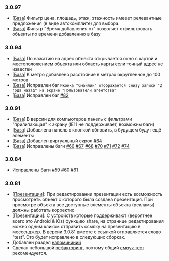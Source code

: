 ### 3.0.97
- [[База](/9.%20База/readme.md)] Фильтр цена, площадь, этаж, этажность имееет релевантные предложения (в виде автокомплите) для выбора.
- [[База](/9.%20База/readme.md)] Фильтр "Время добавления от" позволяет отфильтровать объекты по времени добавлению в базу

### 3.0.94

- [[База](/9.%20База/readme.md)] По нажатию на адрес объекта открывается окно с картой и местоположением объекта или область карты если точный адрес не известен
- [[База](/9.%20База/readme.md)] К метро добавлено расстояние в метрах округлённое до 100 метров
- [[База](/9.%20База/readme.md)] Исправлен баг `Иконка "Смайлик" отображается снизу записи "2 года назад" на экране "Пользователи агентства"`
- [[База](/9.%20База/readme.md)] Исправлен баг [#82](https://github.com/Smip/CityTesting/issues/82)

### 3.0.91

- [[База](/9.%20База/readme.md)] В версии для компьютеров панель с фильтрами "прилипающая" к экрану (IE11 не поддерживает, возможны баги)
- [[База](/9.%20База/readme.md)] Добавлена панель с кнопкой обновить, в будущем будут ещё элементы
- [[База](/9.%20База/readme.md)] Добавлен виртуальный скрол [#64](https://github.com/Smip/CityTesting/issues/64)
- [[База](/9.%20База/readme.md)] Исправлены баги [#66](https://github.com/Smip/CityTesting/issues/66) [#67](https://github.com/Smip/CityTesting/issues/67) [#68](https://github.com/Smip/CityTesting/issues/68) [#70](https://github.com/Smip/CityTesting/issues/70) [#71](https://github.com/Smip/CityTesting/issues/71) [#72](https://github.com/Smip/CityTesting/issues/72) [#74](https://github.com/Smip/CityTesting/issues/74)

### 3.0.84

- Исправлены баги [#59](https://github.com/Smip/CityTesting/issues/59)  [#60](https://github.com/Smip/CityTesting/issues/60)  [#61](https://github.com/Smip/CityTesting/issues/61)

### 3.0.81

- [[Презентации](/7.%20Презентации/readme.md)]: При редактировании презентации есть возможность просмотреть объект с которого была создана презентация. При просмотре объекта все доступные элементы объекта (рекламы) должны работать корректно
- [[Презентации](/7.%20Презентации/readme.md)]: С устройств которые поддерживают (вероятнее всего это Android & iOs) функцию share, на странице редактирования можно одним кликом отправить ссылку на презентацию в мессенджер. В версии 3.0.81 вместе с ссылкой отправляется слово "test". Это будет исправлено в следующих сборках.
- Добавлен раздел [напомининий](/8.%20Напоминания/readme.md)
- Сделан небольшой [рефакторинг](https://ru.wikipedia.org/wiki/%D0%A0%D0%B5%D1%84%D0%B0%D0%BA%D1%82%D0%BE%D1%80%D0%B8%D0%BD%D0%B3), поэтому общий [смоук тест](https://ru.wikipedia.org/wiki/Smoke_test) рекомендуется.
